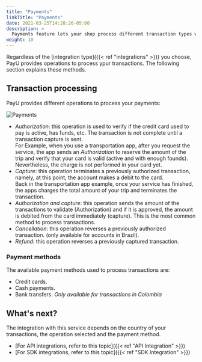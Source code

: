 ```yaml
---
title: "Payments"
linkTitle: "Payments"
date: 2021-03-25T14:28:20-05:00
description: >
  Payments feature lets your shop process different transaction types with multiple payment methods.
weight: 10
---
```


Regardless of the [integration type]({{< ref "integrations" >}}) you choose, PayU provides operations to process ypur transactions. The following section explains these methods.

## Transaction processing
PayU provides different operations to process your payments:

![Payments](/assets/Payments/autorizacionycaptura-en.png)

* *Authorization*: this operation is used to verify if the credit card used to pay is active, has funds, etc. The transaction is not complete until a transaction capture is sent. </br>
For Example, when you use a transportation app, after you request the service, the app sends an _Authorization_ to reserve the amount of the trip and verify that your card is valid (active and with enough founds). Nevertheless, the charge is not performed in your card yet.
* *Capture*: this operation terminates a previously authorized transaction, namely, at this point, the account makes a debit to the card.</br>
Back in the transportation app example, once your service has finished, the apps charges the total amount of your trip and terminates the transaction.
* *Authorization and capture*: this operation sends the amount of the transactions to validate (Authorization) and if it is approved, the amount is debited from the card immediately (capture). This is the most common method to process transactions.
* *Cancellation*: this operation reverses a previously authorized transaction. (only available for accounts in Brazil).
* *Refund*: this operation reverses a previously captured transaction.

### Payment methods
The available payment methods used to process transactions are:

* Credit cards.
* Cash payments.
* Bank transfers. _Only available for transactions in Colombia_

## What's next?
The integration with this service depends on the country of your transactions, the operation selected and the payment method.

* [For API integrations, refer to this topic]({{< ref "API Integration" >}})
* [For SDK integrations, refer to this topic]({{< ref "SDK Integration" >}})
